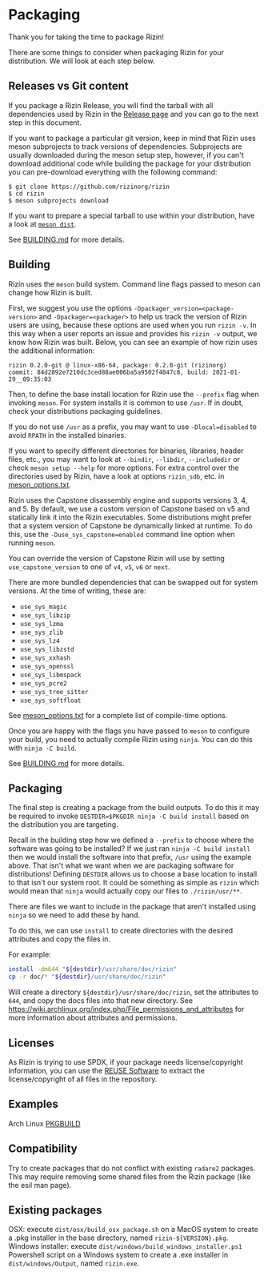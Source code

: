 Packaging
=========

Thank you for taking the time to package Rizin!

There are some things to consider when packaging Rizin for your distribution.
We will look at each step below.

Releases vs Git content
--------------

If you package a Rizin Release, you will find the tarball with all
dependencies used by Rizin in the
[Release page](https://github.com/rizinorg/rizin/releases) and you can go to
the next step in this document.

If you want to package a particular git version, keep in mind that Rizin uses
meson subprojects to track versions of dependencies. Subprojects are usually
downloaded during the meson setup step, however, if you can't download
additional code while building the package for your distribution you can
pre-download everything with the following command:
```
$ git clone https://github.com/rizinorg/rizin
$ cd rizin
$ meson subprojects download
```
If you want to prepare a special tarball to use within your distribution,
have a look at [`meson dist`](https://mesonbuild.com/Creating-releases.html).

See [BUILDING.md][] for more details.

Building
--------

Rizin uses the `meson` build system. Command line flags passed to meson can
change how Rizin is built.

First, we suggest you use the options `-Dpackager_version=<package-version>`
and `-Dpackager=<packager>` to help us track the version of Rizin users are
using, because these options are used when you run `rizin -v`. In this way
when a user reports an issue and provides his `rizin -v` output, we know
how Rizin was built. Below, you can see an example of how rizin uses the
additional information:
```
rizin 0.2.0-git @ linux-x86-64, package: 0.2.0-git (rizinorg)
commit: 84d2892e7210dc3ced88ae006ba5a9502f4847c8, build: 2021-01-29__09:35:03
```

Then, to define the base install location for Rizin use the `--prefix` flag when
invoking `meson`. For system installs it is common to use `/usr`. If in doubt,
check your distributions packaging guidelines.

If you do not use `/usr` as a prefix, you may want to use `-Dlocal=disabled` to
avoid `RPATH` in the installed binaries.

If you want to specify different directories for binaries, libraries, header
files, etc., you may want to look at `--bindir`, `--libdir`, `--includedir` or
check `meson setup --help` for more options. For extra control over the
directories used by Rizin, have a look at options `rizin_sdb`,
etc. in [meson_options.txt][].

Rizin uses the Capstone disassembly engine and supports versions 3, 4, and 5.
By default, we use a custom version of Capstone based on v5 and statically link
it into the Rizin executables.  Some distributions might prefer that a system
version of Capstone be dynamically linked at runtime. To do this, use the
`-Duse_sys_capstone=enabled` command line option when running `meson`.

You can override the version of Capstone Rizin will use by setting
`use_capstone_version` to one of `v4`, `v5`, `v6` or `next`.

There are more bundled dependencies that can be swapped out for system versions.
At the time of writing, these are:
* `use_sys_magic`
* `use_sys_libzip`
* `use_sys_lzma`
* `use_sys_zlib`
* `use_sys_lz4`
* `use_sys_libzstd`
* `use_sys_xxhash`
* `use_sys_openssl`
* `use_sys_libmspack`
* `use_sys_pcre2`
* `use_sys_tree_sitter`
* `use_sys_softfloat`

See [meson_options.txt][] for a complete list of compile-time options.

Once you are happy with the flags you have passed to `meson` to configure your
build, you need to actually compile Rizin using `ninja`. You can do this with
`ninja -C build`.

See [BUILDING.md][] for more details.

Packaging
---------

The final step is creating a package from the build outputs. To do this it may
be required to invoke `DESTDIR=$PKGDIR ninja -C build install` based on the
distribution you are targeting.

Recall in the building step how we defined a `--prefix` to choose where the
software was going to be installed? If we just ran `ninja -C build install`
then we would install the software into that prefix, `/usr` using
the example above. That isn't what we want when we are packaging software for
distributions! Defining `DESTDIR` allows us to choose a base location to install
to that isn't our system root. It could be something as simple as `rizin` which
would mean that `ninja` would actually copy our files to `./rizin/usr/**`.

There are files we want to include in the package that aren't installed using
`ninja` so we need to add these by hand.

To do this, we can use `install` to create directories with the desired attributes
and copy the files in.

For example:

```sh
install -dm644 "${destdir}/usr/share/doc/rizin"
cp -r doc/* "${destdir}/usr/share/doc/rizin"
```

Will create a directory `${destdir}/usr/share/doc/rizin`, set the attributes to
`644`, and copy the docs files into that new directory. See
https://wiki.archlinux.org/index.php/File_permissions_and_attributes for more
information about attributes and permissions.

Licenses
--------

As Rizin is trying to use SPDX, if your package needs license/copyright
information, you can use the [REUSE Software](https://reuse.software/) to
extract the license/copyright of all files in the repository.

Examples
--------

Arch Linux [PKGBUILD](https://gitlab.archlinux.org/archlinux/packaging/packages/rizin/-/blob/main/PKGBUILD?ref_type=heads)

Compatibility
-------------

Try to create packages that do not conflict with existing `radare2` packages.
This may require removing some shared files from the Rizin package (like the
esil man page).

Existing packages
-----------------

OSX: execute `dist/osx/build_osx_package.sh` on a MacOS system to create a .pkg installer in the base directory, named `rizin-${VERSION}.pkg`.
Windows installer: execute `dist/windows/build_windows_installer.ps1` Powershell script on a Windows system to create a .exe installer in `dist/windows/Output`, named `rizin.exe`.


[BUILDING.md]: https://github.com/rizinorg/rizin/blob/dev/BUILDING.md
[meson_options.txt]: https://github.com/rizinorg/rizin/blob/dev/meson_options.txt
